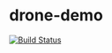 # drone-demo
[![Build Status](http://drone.jadendong.com/api/badges/jadendong/drone-demo/status.svg)](http://drone.jadendong.com/jadendong/drone-demo)
